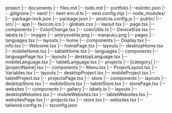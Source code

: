project
|-- documents
    |-- files.md
    |-- todo.md
|-- portfolio
    |--eslintrc.json
    |-- .gitignore
    |-- next/
    |-- next-env.d.ts
    |-- next.config.mjs
    |-- node_modules/
    |-- package-lock.json
    |-- package.json
    |-- postcss.config.js
    |-- public/
    |-- src/
        |-- app
            |-- favicon.ico
            |-- globals.css
            |-- layout.tsx
            |-- page.tsx
        |-- components
            |-- ColorChange.tsx
            |-- colorUtils.ts
            |-- DeviceSize.tsx
            |-- labels.ts
        |-- images
            |-- amirysvehla.png
            |-- manpuku.png
        |-- pages
            |-- languages.tsx
            |-- layouts
                |-- home
                    |-- components
                        |-- Display.tsx
                        |-- info.tsx
                        |-- Welcome.tsx
                    |-- homePage.tsx
                    |-- layouts
                        |-- desktopHome.tsx
                        |-- mobileHome.tsx
                        |-- tabletHome.tsx
                |-- languages
                    |-- components
                    |-- languagePage.tsx
                    |-- layouts
                        |-- desktopLanguage.tsx
                        |-- mobileLanguage.tsx
                        |-- tabletLanguage.tsx
                |-- projects
                    |-- [category]
                        |-- [projectName].tsx
                    |-- components
                        |-- Menu.tsx
                        |-- ProjectLayout.tsx
                        |-- Variables.tsx
                    |-- layouts
                        |-- desktopProject.tsx
                        |-- mobileProject.tsx
                        |-- tabletProject.tsx
                    |-- projectsPage.tsx
                |-- store
                    |-- components
                    |-- layouts
                        |-- desktopStore.tsx
                        |-- mobileStore.tsx
                        |-- tabletStore.tsx
                    |-- storePage.tsx
                |-- websites
                    |-- components
                        |-- gallery
                        |-- labels.ts
                    |-- layouts
                        |-- desktopWebsites.tsx
                        |-- mobileWebsites.tsx
                        |-- tabletWebsites.tsx
                    |-- websitesPage.tsx
            |-- projects.tsx
            |-- store.tsx
            |-- websites.tsx
    |-- tailwind.config.ts
    |-- tsconfig.json